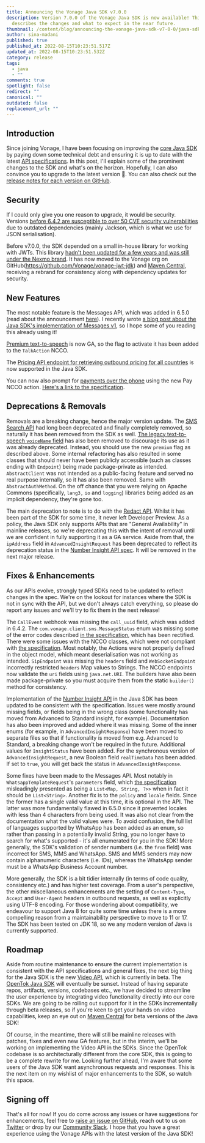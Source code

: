 ```yaml
---
title: Announcing the Vonage Java SDK v7.0.0
description: Version 7.0.0 of the Vonage Java SDK is now available! This post
  describes the changes and what to expect in the near future.
thumbnail: /content/blog/announcing-the-vonage-java-sdk-v7-0-0/java-sdk-updates.png
author: sina-madani
published: true
published_at: 2022-08-15T10:23:51.517Z
updated_at: 2022-08-15T10:23:51.532Z
category: release
tags:
  - java
  - ""
comments: true
spotlight: false
redirect: ""
canonical: ""
outdated: false
replacement_url: ""
---
```

## Introduction
Since joining Vonage, I have been focusing on improving the [core Java SDK](https://github.com/Vonage/vonage-java-sdk) by paying down some technical debt and ensuring it is up to date with the latest [API specifications](https://developer.vonage.com/api). In this post, I'll explain some of the prominent changes to the SDK and what's on the horizon. Hopefully, I can also convince you to upgrade to the latest version 🙂. You can also check out the [release notes for each version on GitHub](https://github.com/Vonage/vonage-java-sdk/releases).

## Security
If I could only give you one reason to upgrade, it would be security. Versions [before 6.4.2 are susceptible to over 50 CVE security vulnerabilities](https://mvnrepository.com/artifact/com.vonage/client) due to outdated dependencies (mainly Jackson, which is what we use for JSON serialisation).

Before v7.0.0, the SDK depended on a small in-house library for working with JWTs. This library [hadn't been updated for a few years and was still under the Nexmo brand](https://mvnrepository.com/artifact/com.nexmo/jwt). It has now moved to the Vonage org on GitHub(https://github.com/Vonage/vonage-jwt-jdk) and [Maven Central](https://search.maven.org/artifact/com.vonage/jwt), receiving a rebrand for consistency along with dependency updates for security.

## New Features
The most notable feature is the Messages API, which was added in 6.5.0 (read about the announcement [here](https://developer.vonage.com/blog/22/07/05/the-vonage-messages-api-is-now-in-our-server-sdks)). I recently wrote [a blog post about the Java SDK's implementation of Messages v1](https://developer.vonage.com/blog/22/08/04/how-an-sdk-can-add-value-to-rest-apis), so I hope some of you reading this already using it!

[Premium text-to-speech](https://developer.vonage.com/voice/voice-api/guides/text-to-speech#premium-voices) is now GA, so the flag to activate it has been added to the `TalkAction` NCCO.

The [Pricing API endpoint for retrieving outbound pricing for all countries](https://developer.nexmo.com/api/pricing#retrievePricingAllCountries) is now supported in the Java SDK.

You can now also prompt for [payments over the phone](https://developer.vonage.com/voice/voice-api/guides/payments) using the new Pay NCCO action. [Here's a link to the specification](https://developer.vonage.com/voice/voice-api/ncco-reference#pay).


## Deprecations & Removals
Removals are a breaking change, hence the major version update. The [SMS Search API](https://developer.nexmo.com/api/developer/messages) had long been deprecated and finally completely removed, so naturally it has been removed from the SDK as well. [The legacy text-to-speech `voiceName` field](https://developer.vonage.com/voice/voice-api/guides/text-to-speech#legacy-voice-names) has also been removed to discourage its use as it was already deprecated. Instead, you should use the new `premium` flag as described above. Some internal refactoring has also resulted in some classes that should never have been publicly accessible (such as classes ending with `Endpoint`) being made package-private as intended. `AbstractClient` was not intended as a public-facing feature and served no real purpose internally, so it has also been removed. Same with `AbstractAuthMethod`. On the off chance that you were relying on Apache Commons (specifically, `lang3,` `io` and `logging`) libraries being added as an implicit dependency, they're gone too.

The main deprecation to note is to do with the [Redact API](https://developer.vonage.com/api/redact). Whilst it has been part of the SDK for some time, it never left Developer Preview. As a policy, the Java SDK only supports APIs that are "General Availability" in mainline releases, so we're deprecating this with the intent of removal until we are confident in fully supporting it as a GA service. Aside from that, the `ipAddress` field in `AdvancedInsightRequest` has been deprecated to reflect its deprecation status in the [Number Insight API spec](https://developer.vonage.com/api/number-insight#getNumberInsightAsync). It will be removed in the next major release.

## Fixes & Enhancements
As our APIs evolve, strongly typed SDKs need to be updated to reflect changes in the spec. We're on the lookout for instances where the SDK is not in sync with the API, but we don't always catch everything, so please do report any issues and we'll try to fix them in the next release!

The `CallEvent` webhook was missing the `call_uuid` field, which was added in 6.4.2. The `com.vonage.client.sms.MessageStatus` enum was missing some of the error codes described [in the specification](https://developer.vonage.com/api-errors/sms), which has been rectified. There were some issues with the NCCO classes, which were not compliant with [the specification](https://developer.vonage.com/voice/voice-api/ncco-reference). Most notably, the Actions were not properly defined in the object model, which meant deserialisation was not working as intended. `SipEndpoint` was missing the `headers` field and `WebSocketEndpoint` incorrectly restricted `headers` Map values to Strings. The NCCO endpoints now validate the `uri` fields using `java.net.URI`. The builders have also been made package-private so you must acquire them from the static `builder()` method for consistency.

Implementation of the [Number Insight API](https://developer.vonage.com/api/number-insight) in the Java SDK has been updated to be consistent with the specification. Issues were mostly around missing fields, or fields being in the wrong class (some functionality has moved from Advanced to Standard insight, for example). Documentation has also been improved and added where it was missing. Some of the inner enums (for example, in `AdvancedInsightResponse`) have been moved to separate files so that if functionality is moved from e.g. Advanced to Standard, a breaking change won't be required in the future. Additional values for `InsightStatus` have been added. For the synchronous version of `AdvancedInsightRequest`, a new Boolean field `realTimeData` has been added. If set to `true`, you will get back the status in `AdvancedInsightResponse`.

Some fixes have been made to the Messages API. Most notably in `WhatsappTemplateRequest`'s `parameters` field, which [the specification](https://developer.vonage.com/api/messages-olympus) misleadingly presented as being a `List<Map, String, ?>>` when in fact it should be `List<String>`. Another fix is to the `policy` and `locale` fields. Since the former has a single valid value at this time, it is optional in the API. The latter was more fundamentally flawed in 6.5.0 since it prevented locales with less than 4 characters from being used. It was also not clear from the documentation what the valid values were. To avoid confusion, the full list of languages supported by WhatsApp has been added as an enum, so rather than passing in a potentially invalid String, you no longer have to search for what's supported - it's all enumerated for you in the SDK! More generally, the SDK's validation of sender numbers (i.e. the `from` field) was incorrect for SMS, MMS and WhatsApp. SMS and MMS senders may now contain alphanumeric characters (i.e. IDs), whereas the WhatsApp sender must be a WhatsApp Business Account number.

More generally, the SDK is a bit tidier internally (in terms of code quality, consistency etc.) and has higher test coverage. From a user's perspective, the other miscellaneous enhancements are the setting of `Content-Type`, `Accept` and `User-Agent` headers in outbound requests, as well as explicitly using UTF-8 encoding. For those wondering about compatibility, we endeavour to support Java 8 for quite some time unless there is a more compelling reason from a maintainability perspective to move to 11 or 17. The SDK has been tested on JDK 18, so we any modern version of Java is currently supported.

## Roadmap
Aside from routine maintenance to ensure the current implementation is consistent with the API specifications and general fixes, the next big thing for the Java SDK is the new [Video API](https://developer.vonage.com/api/video), which is currently in beta. The [OpenTok Java SDK](https://github.com/opentok/Opentok-Java-SDK) will eventually be sunset. Instead of having separate repos, artifacts, versions, codebases etc., we have decided to streamline the user experience by integrating video functionality directly into our core SDKs. We are going to be rolling out support for it in the SDKs incrementally through beta releases, so if you're keen to get your hands on video capabilities, keep an eye out on [Maven Central](https://search.maven.org/artifact/com.vonage/client) for beta versions of the Java SDK!

Of course, in the meantime, there will still be mainline releases with patches, fixes and even new GA features, but in the interim, we'll be working on implementing the Video API in the SDKs. Since the OpenTok codebase is so architecturally different from the core SDK, this is going to be a complete rewrite for me. Looking further ahead, I'm aware that some users of the Java SDK want asynchronous requests and responses. This is the next item on my wishlist of major enhancements to the SDK, so watch this space.

## Signing off
That's all for now! If you do come across any issues or have suggestions for enhancements, feel free to [raise an issue on GitHub](https://github.com/Vonage/vonage-java-sdk/issues), reach out to us on [Twitter](https://twitter.com/VonageDev) or drop by our [Community Slack](https://developer.vonage.com/community/slack). I hope that you have a great experience using the Vonage APIs with the latest version of the Java SDK!
